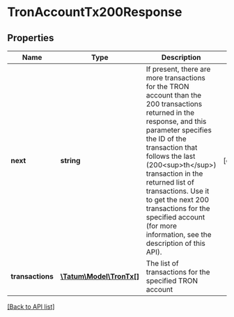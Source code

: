 # TronAccountTx200Response

## Properties

Name | Type | Description | Notes
------------ | ------------- | ------------- | -------------
**next** | **string** | If present, there are more transactions for the TRON account than the 200 transactions returned in the response, and this parameter specifies the ID of the transaction that follows the last (200&lt;sup&gt;th&lt;/sup&gt;) transaction in the returned list of transactions. Use it to get the next 200 transactions for the specified account (for more information, see the description of this API). | [optional]
**transactions** | [**\Tatum\Model\TronTx[]**](TronTx.md) | The list of transactions for the specified TRON account |

[[Back to API list]](../../README.md#api-endpoints)
